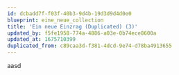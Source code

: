 ```yaml
---
id: dcbadd7f-f03f-40b3-9d4b-19d3d9d4d0e0
blueprint: eine_neue_collection
title: 'Ein neue Einzrag (Duplicated) (3)'
updated_by: f5fe1958-774a-4886-a03e-0b74ece8600a
updated_at: 1675710399
duplicated_from: c89caa3d-f381-4dcd-9e74-d78ba4913655
---
```

aasd